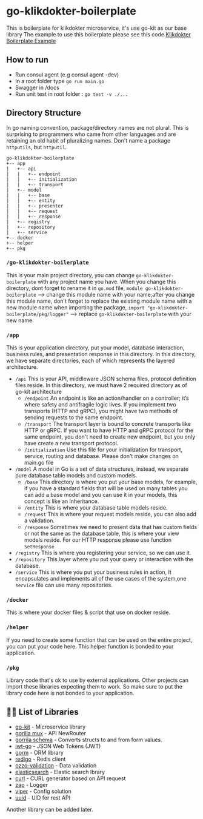 
# go-klikdokter-boilerplate

This is boilerplate for klikdokter microservice, it's use go-kit as our base library
The example to use this boilerplate please see this code
[Klikdokter Boilerplate Example](https://gitlab.com/medkomtek/scratchpad/go-kit-boilerplate)

## How to run

- Run consul agent (e.g consul agent -dev)
- In a root folder type `go run main.go`
- Swagger in /docs
- Run unit test in root folder : `go test -v ./...`
  
## Directory Structure

In go naming convention, package/directory names are not plural. This is surprising to programmers who came from other languages and are retaining an old habit of pluralizing names. Don't name a package `httputils`, but `httputil`.

```tree
go-klikdokter-boilerplate
+-- app 
|   +-- api 
|   |   +-- endpoint
|   |   +-- initialization
|   |   +-- transport
|   +-- model
|   |   +-- base
|   |   +-- entity
|   |   +-- presenter 
|   |   +-- request 
|   |   +-- response
|   +-- registry
|   +-- repository
|   +-- service
+-- docker
+-- helper 
+-- pkg
```

### `/go-klikdokter-boilerplate`

This is your main project directory, you can change `go-klikdokter-boilerplate` with any project name you have.
When you change this directory, dont forget to rename it in `go.mod` file,
`module go-klikdokter-boilerplate` --> change this module name with your name,after you change this module name,
don't forget to replace the existing module name with a new module name when importing the package,
`import "go-klikdokter-boilerplate/pkg/logger"` --> replace `go-klikdokter-boilerplate` with your new name.

### `/app`

This is your application directory, put your model, database interaction, business rules, and presentation response in this directory.
In this directory, we have separate directories, each of which represents the layered architecture.

- `/api`
This is your API, middleware JSON schema files, protocol definition files reside.
In this directory, we must have 2 required directory as of go-kit architecture
  - `/endpoint` An endpoint is like an action/handler on a controller; it’s where safety and antifragile logic lives. If you implement two transports (HTTP and gRPC), you might have two methods of sending requests to the same endpoint.
  - `/transport` The transport layer is bound to concrete transports like HTTP or gRPC. If you want to have HTTP and gRPC protocol for the same endpoint, you don't need to create new endpoint, but you only have create a new transport protocol.
  - `/initialization` Use this file for your initialization for transport, service, routing and database. Please don't make changes on main.go file
- `/model` A model in Go is a set of data structures, instead, we separate pure database table models and custom models.
  - `/base` This directory is where you put your base models, for example, if you have a standard fields that will be used on many tables you can add a base model and you can use it in your models, this concept is like an inheritance.
  - `/entity` This is where your database table models reside.
  - `/request` This is where your request models reside, you can also add a validation.
  - `/response` Sometimes we need to present data that has custom fields or not the same as the database table, this is where your view models reside. For our HTTP response please use function `SetResponse`
- `/registry` This is where you registering your service, so we can use it.
- `/repository` This layer where you put your query or interaction with the database.
- `/service` This is where you put your business rules in action, It encapsulates and implements all of the use cases of the system,one `service` file can use many repositories.
  
### `/docker`

This is where your docker files & script that use on docker reside.

### `/helper`

If you need to create some function that can be used on the entire project, you can put your code here.
This helper function is bonded to your application.

### `/pkg`

Library code that's ok to use by external applications. Other projects can import these libraries expecting them to work.
So make sure to put the library code here is not bonded to your application.

## 👨‍💻 List of Libraries

- [go-kit](https://github.com/go-kit/kit) - Microservice library
- [gorilla mux](https://github.com/gorilla/mux) - API NewRouter
- [gorrila schema](https://github.com/gorilla/schema) - Converts structs to and from form values.
- [jwt-go](https://github.com/dgrijalva/jwt-go) - JSON Web Tokens (JWT)
- [gorm](https://gorm.io/gorm) - ORM library
- [redigo](https://github.com/gomodule/redigo) - Redis client
- [ozzo-validation](https://github.com/itgelo/ozzo-validation/v4) - Data validation
- [elasticsearch](https://github.com/olivere/elastic/v7) - Elastic search lbrary
- [curl](https://moul.io/http2curl) - CURL generator based on API request
- [zap](https://github.com/uber-go/zap) - Logger
- [viper](https://github.com/spf13/viper) - Config solution
- [uuid](https://github.com/matoous/go-nanoid/v2) - UID for rest API

Another library can be added later.

